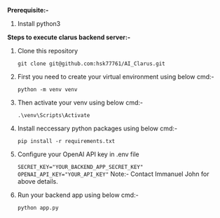 **Prerequisite:-**

1. Install python3


**Steps to execute clarus backend server:-**

1. Clone this repository

    `git clone git@github.com:hsk77761/AI_Clarus.git`

2. First you need to create your virtual environment using below cmd:-

    `python -m venv venv`

3. Then activate your venv using below cmd:-

    `.\venv\Scripts\Activate`

4. Install neccessary python packages using below cmd:-

    `pip install -r requirements.txt`

5. Configure your OpenAI API key in .env file

    `SECRET_KEY="YOUR_BACKEND_APP_SECRET_KEY"` 
    `OPENAI_API_KEY="YOUR_API_KEY"`
    Note:- Contact Immanuel John for above details.

6. Run your backend app using below cmd:-

    `python app.py`
